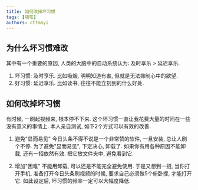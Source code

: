 ```yaml
---
title: 如何改掉坏习惯
tags: [随笔]
authors: cttmayi
---
```


## 为什么坏习惯难改
其中有一个重要的原因, 人类的大脑中的自动系统认为: 及时享乐 \> 延迟享乐.

1. 坏习惯: 及时享乐. 比如吸烟, 明明知道有害, 但就是无法抑制心中的欲望.
2. 好习惯: 延迟享乐. 比如读书, 往往不能立刻到的什么好处.

## 如何改掉坏习惯
有时候, 一刷起视频来, 根本停不下来. 这个坏习惯一直让我花费大量的时间在一些没有意义的事情上.
本人亲自测试, 如下2个方式可以有效的改善.

1. 避免"显而易见"
今日头条不得不说是一个非常赞的软件, 一旦安装, 总让人刷个不停. 为了避免"显而易见",  下定决心, 卸载了.
如果你有用各种原因不能卸载, 还有一招依然有效. 把它放文件夹中, 避免看到它.

2. 增加"困难"
不能用卸载, 可以还是不能完全避免使用. 于是又想到一招, 当你打开手机, 准备打开今日头条刷视频的时候, 要求自己必须做5个俯卧撑, 才能打开它. 如此设定后, 坏习惯的频率一定可以大幅度降低.